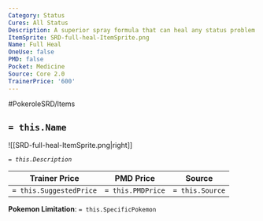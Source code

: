 ```yaml
---
Category: Status
Cures: All Status
Description: A superior spray formula that can heal any status problem in a second.
ItemSprite: SRD-full-heal-ItemSprite.png
Name: Full Heal
OneUse: false
PMD: false
Pocket: Medicine
Source: Core 2.0
TrainerPrice: '600'
---
```


#PokeroleSRD/Items

## `= this.Name`

![[SRD-full-heal-ItemSprite.png|right]]

*`= this.Description`*

| Trainer Price           | PMD Price         | Source | 
| ----------------------- | ----------------- | ------ |
| `= this.SuggestedPrice` | `= this.PMDPrice` | `= this.Source`

**Pokemon Limitation**: `= this.SpecificPokemon`
